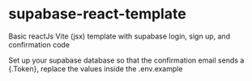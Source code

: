 # supabase-react-template
Basic reactJs Vite (jsx) template with supabase login, sign up, and confirmation code

Set up your supabase database so that the confirmation email sends a {.Token}, replace the values inside the .env.example
